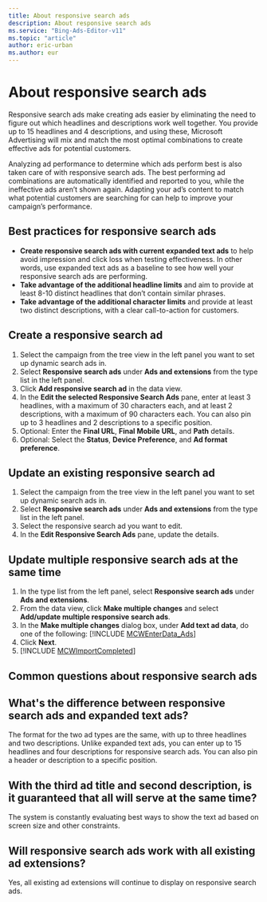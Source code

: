 ```yaml
---
title: About responsive search ads
description: About responsive search ads
ms.service: "Bing-Ads-Editor-v11"
ms.topic: "article"
author: eric-urban
ms.author: eur
---
```


# About responsive search ads

Responsive search ads make creating ads easier by eliminating the need to figure out which headlines and descriptions work well together. You provide up to 15 headlines and 4 descriptions, and using these, Microsoft Advertising will mix and match the most optimal combinations to create effective ads for potential customers.

Analyzing ad performance to determine which ads perform best is also taken care of with responsive search ads. The best performing ad combinations are automatically identified and reported to you, while the ineffective ads aren’t shown again. Adapting your ad’s content to match what potential customers are searching for can help to improve your campaign’s performance.

## Best practices for responsive search ads

- **Create responsive search ads with current expanded text ads** to help avoid impression and click loss when testing effectiveness. In other words, use expanded text ads as a baseline to see how well your responsive search ads are performing.
- **Take advantage of the additional headline limits** and aim to provide at least 8-10 distinct headlines that don’t contain similar phrases.
- **Take advantage of the additional character limits** and provide at least two distinct descriptions, with a clear call-to-action for customers.

## Create a responsive search ad
1. Select the campaign from the tree view in the left panel you want to set up dynamic search ads in.
1. Select **Responsive search ads** under **Ads and extensions** from the type list in the left panel.
1. Click **Add responsive search ad** in the data view.
1. In the **Edit the selected Responsive Search Ads** pane, enter at least 3 headlines, with a maximum of 30 characters each, and at least 2 descriptions, with a maximum of 90 characters each. You can also pin up to 3 headlines and 2 descriptions to a specific position.
1. Optional: Enter the **Final URL**, **Final Mobile URL**, and **Path** details.
1. Optional: Select the **Status**, **Device Preference**, and **Ad format preference**.

## Update an existing responsive search ad
1. Select the campaign from the tree view in the left panel you want to set up dynamic search ads in.
1. Select **Responsive search ads** under **Ads and extensions** from the type list in the left panel.
1. Select the responsive search ad you want to edit.
1. In the **Edit Responsive Search Ads** pane, update the details.

## Update multiple responsive search ads at the same time
1. In the type list from the left panel, select **Responsive search ads** under **Ads and extensions**.
1. From the data view, click **Make multiple changes** and select **Add/update multiple responsive search ads**.
1. In the **Make multiple changes** dialog box, under **Add text ad data**, do one of the following:				[!INCLUDE [MCWEnterData_Ads](./includes/MCWEnterData_Ads.md)]
1. Click **Next**.
1. [!INCLUDE [MCWImportCompleted](./includes/MCWImportCompleted.md)]

## Common questions about responsive search ads

## What's the difference between responsive search ads and expanded text ads?
The format for the two ad types are the same, with up to three headlines and two descriptions. Unlike expanded text ads, you can enter up to 15 headlines and four descriptions for responsive search ads. You can also pin a header or description to a specific position.
## With the third ad title and second description, is it guaranteed that all will serve at the same time?
The system is constantly evaluating best ways to show the text ad based on screen size and other constraints.
## Will responsive search ads work with all existing ad extensions?
Yes, all existing ad extensions will continue to display on responsive search ads.


